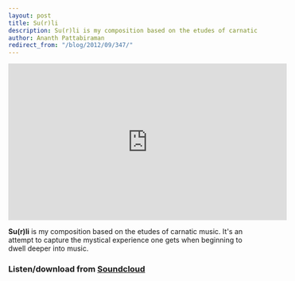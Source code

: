 ```yaml
---
layout: post
title: Su(r)li
description: Su(r)li is my composition based on the etudes of carnatic music. It's an attempt to capture the mystical experience one gets when beginning to dwell deeper into music.
author: Ananth Pattabiraman
redirect_from: "/blog/2012/09/347/"
---
```

<div class="embed-responsive embed-responsive-16by9">
  <iframe class="embed-responsive-item" width="560" height="315" src="https://www.youtube-nocookie.com/embed/s2IPZrOhEoU?rel=0" frameborder="0" allowfullscreen></iframe>
</div>

**Su(r)li** is my composition based on the etudes of carnatic music. It's an attempt to capture the mystical experience one gets when beginning to dwell deeper into music.

### Listen/download from [Soundcloud](https://soundcloud.com/thani_sound/su-r-li)

